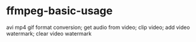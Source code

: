# ffmpeg-basic-usage
avi mp4 gif  format conversion; 
get audio from video; 
clip video; 
add video watermark; 
clear video watermark
